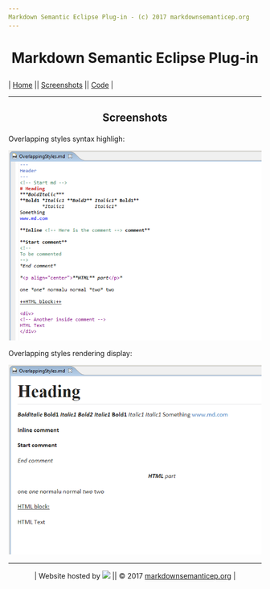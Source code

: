 ```yaml
---
Markdown Semantic Eclipse Plug-in - (c) 2017 markdownsemanticep.org
---
```


# <p align="center">Markdown Semantic Eclipse Plug-in</p>

| [Home](index.html) || [Screenshots](screenshots.html) || [Code](https://github.com/iuscl-ide/MarkdownSemanticEP) |
***

## <p align="center">Screenshots</p>

Overlapping styles syntax highligh:

![alt text](images/MarkdownSemanticEP-OverlappingStyles-SyntaxHighlight.png "Overlapping styles syntax highlight")

Overlapping styles rendering display:

![alt text](images/MarkdownSemanticEP-OverlappingStyles-Display.png "Overlapping styles display")


***
<p align="center">| Website hosted by <img style="height:14px;" src="https://assets-cdn.github.com/images/modules/logos_page/GitHub-Logo.png"> || &copy; 2017 <a href="http://markdownsemanticep.org">markdownsemanticep.org</a> |</p>